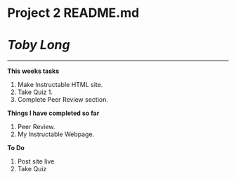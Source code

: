 # Project 2 README.md

# *Toby Long*

---

**This weeks tasks**
1. Make Instructable HTML site.
2. Take Quiz 1.
3. Complete Peer Review section.

**Things I have completed so far**
1. Peer Review.
2. My Instructable Webpage.

**To Do**
1. Post site live
2. Take Quiz
